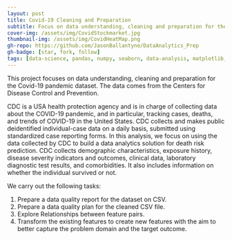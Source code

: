 ```yaml
---
layout: post
title: Covid-19 Cleaning and Preparation
subtitle: Focus on data understanding, cleaning and preparation for the Covid-19 pandemic dataset
cover-img: /assets/img/CovidStockmarket.jpg
thumbnail-img: /assets/img/CovidHeatMap.png
gh-repo: https://github.com/JasonBallantyne/DataAnalytics_Prep
gh-badge: [star, fork, follow]
tags: [data-science, pandas, numpy, seaborn, data-analysis, matplotlib, data-visualization]
---
```


This project focuses on data understanding, cleaning and preparation for the Covid-19 pandemic dataset. The data comes from the Centers for Disease Control and Prevention. 

CDC is a USA health protection agency and is in charge of collecting data about the COVID-19 pandemic, and in particular, tracking cases, deaths, and trends of COVID-19 in the United States. CDC collects and makes public deidentified individual-case data on a daily basis, submitted using standardized case reporting forms. In this analysis, we focus on using the data collected by CDC to build a data analytics solution for death risk prediction. CDC collects demographic characteristics, exposure history, disease severity indicators and outcomes, clinical data, laboratory diagnostic test results, and comorbidities. It also includes information on whether the individual survived or not.

We carry out the following tasks:

1. Prepare a data quality report for the dataset on CSV.
2. Prepare a data quality plan for the cleaned CSV file.
3. Explore Relationships between feature pairs.
4. Transform the existing features to create new features with the aim to better capture the problem domain and the target outcome.
